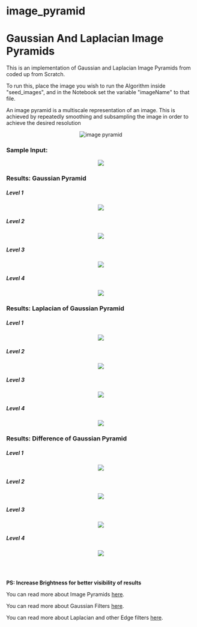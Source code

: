 # image_pyramid
<h1> Gaussian And Laplacian Image Pyramids </h1>
This is an implementation of Gaussian and Laplacian Image Pyramids from coded up from Scratch. 

<p> To run this, place the image you wish to run the Algorithm inside "seed_images", and in the Notebook set the variable "imageName" to that file. </p>

<p> An image pyramid is a multiscale representation of an image. This is achieved by repeatedly smoothing and subsampling the image in order to achieve the desired resolution </p>
<p align="center">
<img src = "https://en.wikipedia.org/wiki/Pyramid_(image_processing)#/media/File:Image_pyramid.svg"/ alt="image pyramid">
</p>
<h3> Sample Input: </h3>

<p align="center">
  <img src="seed_images/messi.jpg"/>
</p>


<h3> Results: Gaussian Pyramid </h4>

<h5> Level 1 </h5>
<p align="center">
  <img src="results/messi_results/gaussian_pyramid/messi_gaussian_level_0.jpg"/>
</p>


<h5> Level 2 </h5>
<p align="center">
  <img src="results/messi_results/gaussian_pyramid/messi_gaussian_level_1.jpg"/>
</p>


<h5> Level 3 </h5>
<p align="center">
  <img src="results/messi_results/gaussian_pyramid/messi_gaussian_level_2.jpg"/>
</p>


<h5> Level 4 </h5>
<p align="center">
  <img src="results/messi_results/gaussian_pyramid/messi_gaussian_level_3.jpg"/>
</p>

<h3> Results: Laplacian of Gaussian Pyramid </h4>

<h5> Level 1 </h5>
<p align="center">
  <img src="results/messi_results/log_pyramid/messi_log_level_0.jpg"/>
</p>


<h5> Level 2 </h5>
<p align="center">
  <img src="results/messi_results/log_pyramid/messi_log_level_1.jpg"/>
</p>


<h5> Level 3 </h5>
<p align="center">
  <img src="results/messi_results/log_pyramid/messi_log_level_2.jpg"/>
</p>


<h5> Level 4 </h5>
<p align="center">
  <img src="results/messi_results/log_pyramid/messi_log_level_3.jpg"/>
</p>


<h3> Results: Difference of Gaussian Pyramid </h4>

<h5> Level 1 </h5>
<p align="center">
  <img src="results/messi_results/laplacian_pyramid/messi_laplacian_level_0.jpg"/>
</p>

<h5> Level 2 </h5>
<p align="center">
  <img src="results/messi_results/laplacian_pyramid/messi_laplacian_level_1.jpg"/>
</p>

<h5> Level 3 </h5>
<p align="center">
  <img src="results/messi_results/laplacian_pyramid/messi_laplacian_level_2.jpg"/>
</p>

<h5> Level 4 </h5>
<p align="center">
  <img src="results/messi_results/laplacian_pyramid/messi_laplacian_level_3.jpg"/>
</p>
<br/><br/>
<b><p> PS: Increase Brightness for better visibility of results </p> </b>

<p> You can read more about Image Pyramids <a href="https://en.wikipedia.org/wiki/Pyramid_(image_processing)"> here</a>.</p>
<p> You can read more about Gaussian Filters <a href="https://en.wikipedia.org/wiki/Gaussian_filter"> here</a>.</p>
<p> You can read more about Laplacian and other Edge filters <a href="http://www.aishack.in/tutorials/sobel-laplacian-edge-detectors/"> here</a>.</p>



